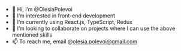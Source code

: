 - 👋 Hi, I’m @OlesiaPolevoi
- 👀 I’m interested in front-end development
- 🌱 I’m currently using React.js, TypeScript, Redux 
- 💞️ I’m looking to collaborate on projects where I can use the above mentioned skills
- 📫 To reach me, email @olesia.polevoi@gmail.com

